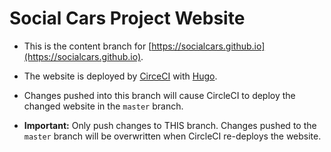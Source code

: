# Social Cars Project Website

* This is the content branch for [https://socialcars.github.io](https://socialcars.github.io).
* The website is deployed by [CirceCI](https://circleci.com) with [Hugo](https://gohugo.io).
* Changes pushed into this branch will cause CircleCI to deploy the changed website in the `master` branch.

* **Important:** Only push changes to THIS branch. Changes pushed to the `master` branch will be overwritten when CircleCI re-deploys the website.

